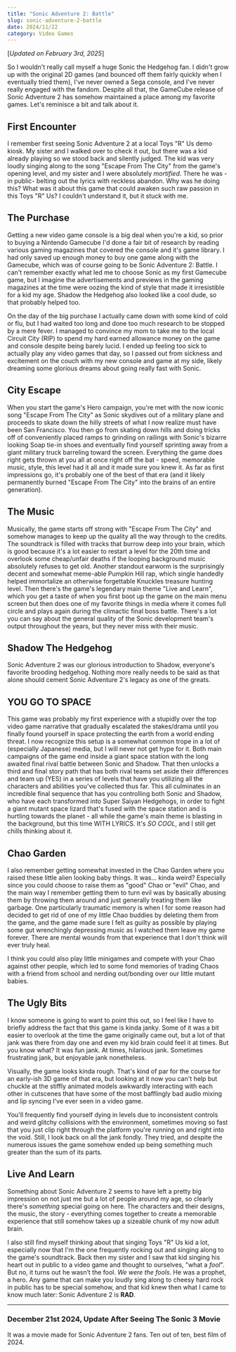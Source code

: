 ```yaml
---
title: "Sonic Adventure 2: Battle"
slug: sonic-adventure-2-battle
date: 2024/11/22
category: Video Games
---
```

[*Updated on February 3rd, 2025*]

So I wouldn't really call myself a huge Sonic the Hedgehog fan. I didn't grow up with the original 2D games (and bounced off them fairly quickly when I eventually tried them), I've never owned a Sega console, and I've never really engaged with the fandom. Despite all that, the GameCube release of Sonic Adventure 2 has somehow maintained a place among my favorite games. Let's reminisce a bit and talk about it. 

## First Encounter

I remember first seeing Sonic Adventure 2 at a local Toys "R" Us demo kiosk. My sister and I walked over to check it out, but there was a kid already playing so we stood back and silently judged. The kid was very loudly singing along to the song "Escape From The City" from the game's opening level, and my sister and I were absolutely *mortified*. There he was -in public- belting out the lyrics with reckless abandon. Why was he doing this? What was it about this game that could awaken such raw passion in this Toys "R" Us? I couldn't understand it, but it stuck with me.

## The Purchase 

Getting a new video game console is a big deal when you're a kid, so prior to buying a Nintendo Gamecube I'd done a fair bit of research by reading various gaming magazines that covered the console and it's game library. I had only saved up enough money to buy one game along with the Gamecube, which was of course going to be Sonic Adventure 2: Battle. I can't remember exactly what led me to choose Sonic as my first Gamecube game, but I imagine the advertisements and previews in the gaming magazines at the time were oozing the kind of style that made it irresistible for a kid my age. Shadow the Hedgehog also looked like a cool dude, so that probably helped too.

On the day of the big purchase I actually came down with some kind of cold or flu, but I had waited too long and done too much research to be stopped by a mere fever. I managed to convince my mom to take me to the local Circuit City (RIP) to spend my hard earned allowance money on the game and console despite being barely lucid. I ended up feeling too sick to actually play any video games that day, so I passed out from sickness and excitement on the couch with my new console and game at my side, likely dreaming some glorious dreams about going really fast with Sonic. 

## City Escape

When you start the game's Hero campaign, you're met with the now iconic song "Escape From The City" as Sonic skydives out of a military plane and proceeds to skate down the hilly streets of what I now realize must have been San Francisco. You then go from skating down hills and doing tricks off of conveniently placed ramps to grinding on railings with Sonic's bizarre looking Soap tie-in shoes and eventually find yourself sprinting away from a giant military truck barreling toward the screen. Everything the game does right gets thrown at you all at once right off the bat - speed, memorable music, style, this level had it all and it made sure you knew it. As far as first impressions go, it's probably one of the best of that era (and it likely permanently burned "Escape From The City" into the brains of an entire generation). 

## The Music

Musically, the game starts off strong with "Escape From The City" and somehow manages to keep up the quality all the way through to the  credits. The soundtrack is filled with tracks that burrow deep into your brain, which is good because it's a lot easier to restart a level for the 20th time and overlook some cheap/unfair deaths if the looping background music absolutely refuses to get old. Another standout earworm is the surprisingly decent and somewhat meme-able Pumpkin Hill rap, which single handedly helped immortalize an otherwise forgettable Knuckles treasure hunting level. Then there's the game's legendary main theme "Live and Learn", which you get a taste of when you first boot up the game on the main menu screen but then does one of my favorite things in media where it comes full circle and plays again during the climactic final boss battle. There's a lot you can say about the general quality of the Sonic development team's output throughout the years, but they never miss with their music. 

## Shadow The Hedgehog

Sonic Adventure 2 was our glorious introduction to Shadow, everyone's favorite brooding hedgehog. Nothing more really needs to be said as that alone should cement Sonic Adventure 2's legacy as one of the greats. 

## YOU GO TO SPACE

This game was probably my first experience with a stupidly over the top video game narrative that gradually escalated the stakes/drama until you finally found yourself in space protecting the earth from a world ending threat. I now recognize this setup is a somewhat common trope in a lot of (especially Japanese) media, but I will never not get hype for it. Both main campaigns of the game end inside a giant space station with the long awaited final rival battle between Sonic and Shadow. That then unlocks a third and final story path that has both rival teams set aside their differences and team up (YES) in a series of levels that have you utilizing all the characters and abilities you've collected thus far. This all culminates in an incredible final sequence that has you controlling both Sonic and Shadow, who have each transformed into Super Saiyan Hedgehogs, in order to fight a giant mutant space lizard that's fused with the space station and is hurtling towards the planet - all while the game's main theme is blasting in the background, but this time WITH LYRICS. It's *SO COOL*, and I still get chills thinking about it. 

## Chao Garden

I also remember getting somewhat invested in the Chao Garden where you raised these little alien looking baby things. It was... kinda weird? Especially since you could choose to raise them as "good" Chao or "evil" Chao, and the main way I remember getting them to turn evil was by basically abusing them by throwing them around and just generally treating them like garbage. One particularly traumatic memory is when I for some reason had decided to get rid of one of my little Chao buddies by deleting them from the game, and the game made sure I felt as guilty as possible by playing some gut wrenchingly depressing music as I watched them leave my game forever. There are mental wounds from that experience that I don't think will ever truly heal. 

I think you could also play little minigames and compete with your Chao against other people, which led to some fond memories of trading Chaos with a friend from school and nerding out/bonding over our little mutant babies. 

## The Ugly Bits

I know someone is going to want to point this out, so I feel like I have to briefly address the fact that this game is kinda janky. Some of it was a bit easier to overlook at the time the game originally came out, but a lot of that jank was there from day one and even my kid brain could feel it at times. But you know what? It was fun jank. At times, hilarious jank. Sometimes frustrating jank, but enjoyable jank nonetheless. 

Visually, the game looks kinda rough. That's kind of par for the course for an early-ish 3D game of that era, but looking at it now you can't help but chuckle at the stiffly animated models awkwardly interacting with each other in cutscenes that have some of the most bafflingly bad audio mixing and lip syncing I've ever seen in a video game. 

You'll frequently find yourself dying in levels due to inconsistent controls and weird glitchy collisions with the environment, sometimes moving so fast that you just clip right through the platform you're running on and right into the void. Still, I look back on all the jank fondly. They tried, and despite the numerous issues the game somehow ended up being something much greater than the sum of its parts.

## Live And Learn

Something about Sonic Adventure 2 seems to have left a pretty big impression on not just me but a lot of people around my age, so clearly there's *something* special going on here. The characters and their designs, the music, the story - everything comes together to create a memorable experience that still somehow takes up a sizeable chunk of my now adult brain.

I also still find myself thinking about that singing Toys "R" Us kid a lot, especially now that I'm the one frequently rocking out and singing along to the game's soundtrack. Back then my sister and I saw that kid singing his heart out in public to a video game and thought to ourselves, "what a *fool*". But no, it turns out he wasn’t the fool. *We were the fools*. He was a prophet, a hero. Any game that can make you loudly sing along to cheesy hard rock in public has to be special somehow, and that kid knew then what I came to know much later: Sonic Adventure 2 is **RAD**. 

---

### December 21st 2024, Update After Seeing The Sonic 3 Movie 

It was a movie made for Sonic Adventure 2 fans. Ten out of ten, best film of 2024. 